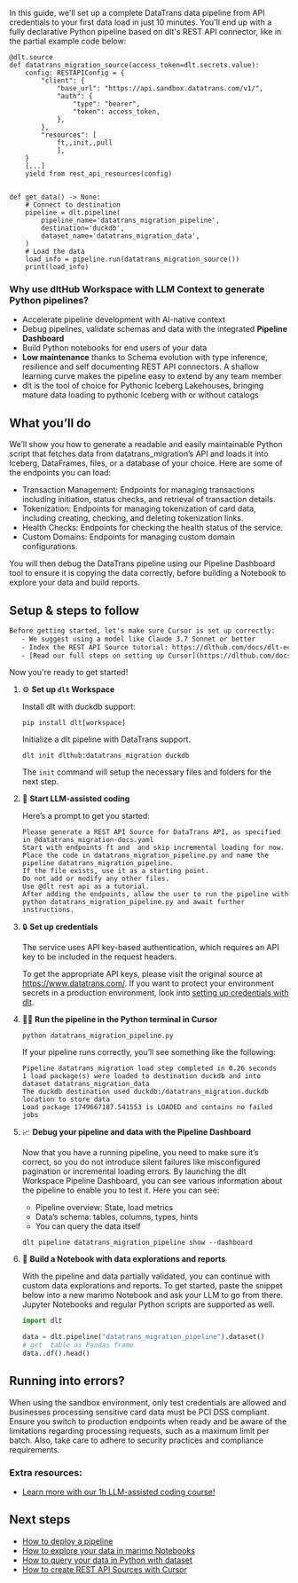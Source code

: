 In this guide, we'll set up a complete DataTrans data pipeline from API credentials to your first data load in just 10 minutes. You'll end up with a fully declarative Python pipeline based on dlt's REST API connector, like in the partial example code below:

```python-outcome
@dlt.source
def datatrans_migration_source(access_token=dlt.secrets.value):
    config: RESTAPIConfig = {
        "client": {
            "base_url": "https://api.sandbox.datatrans.com/v1/",
            "auth": {
                "type": "bearer",
                "token": access_token,
            },
        },
        "resources": [
            ft,,init,,pull
            ],
    }
    [...]
    yield from rest_api_resources(config)


def get_data() -> None:
    # Connect to destination
    pipeline = dlt.pipeline(
        pipeline_name='datatrans_migration_pipeline',
        destination='duckdb',
        dataset_name='datatrans_migration_data', 
    )
    # Load the data
    load_info = pipeline.run(datatrans_migration_source())
    print(load_info) 
```

### Why use dltHub Workspace with LLM Context to generate Python pipelines?

- Accelerate pipeline development with AI-native context
- Debug pipelines, validate schemas and data with the integrated **Pipeline Dashboard**
- Build Python notebooks for end users of your data
- **Low maintenance** thanks to Schema evolution with type inference, resilience and self documenting REST API connectors. A shallow learning curve makes the pipeline easy to extend by any team member
- dlt is the tool of choice for Pythonic Iceberg Lakehouses, bringing mature data loading to pythonic Iceberg with or without catalogs

## What you’ll do

We’ll show you how to generate a readable and easily maintainable Python script that fetches data from datatrans_migration’s API and loads it into Iceberg, DataFrames, files, or a database of your choice. Here are some of the endpoints you can load:

- Transaction Management: Endpoints for managing transactions including initiation, status checks, and retrieval of transaction details.
- Tokenization: Endpoints for managing tokenization of card data, including creating, checking, and deleting tokenization links.
- Health Checks: Endpoints for checking the health status of the service.
- Custom Domains: Endpoints for managing custom domain configurations.

You will then debug the DataTrans pipeline using our Pipeline Dashboard tool to ensure it is copying the data correctly, before building a Notebook to explore your data and build reports.

## Setup & steps to follow

```default
Before getting started, let's make sure Cursor is set up correctly:
   - We suggest using a model like Claude 3.7 Sonnet or better
   - Index the REST API Source tutorial: https://dlthub.com/docs/dlt-ecosystem/verified-sources/rest_api/ and add it to context as **@dlt rest api**
   - [Read our full steps on setting up Cursor](https://dlthub.com/docs/dlt-ecosystem/llm-tooling/cursor-restapi#23-configuring-cursor-with-documentation)
```

Now you're ready to get started!

1. ⚙️ **Set up `dlt` Workspace**
    
    Install dlt with duckdb support:
    ```shell
    pip install dlt[workspace]
    ```

    Initialize a dlt pipeline with DataTrans support.
    ```shell
    dlt init dlthub:datatrans_migration duckdb
    ```

    The `init` command will setup the necessary files and folders for the next step.
    
2. 🤠 **Start LLM-assisted coding**
    
    Here’s a prompt to get you started:
    
    ```prompt
    Please generate a REST API Source for DataTrans API, as specified in @datatrans_migration-docs.yaml 
    Start with endpoints ft and  and skip incremental loading for now. 
    Place the code in datatrans_migration_pipeline.py and name the pipeline datatrans_migration_pipeline. 
    If the file exists, use it as a starting point. 
    Do not add or modify any other files. 
    Use @dlt rest api as a tutorial. 
    After adding the endpoints, allow the user to run the pipeline with python datatrans_migration_pipeline.py and await further instructions.
    ```

    
3. 🔒 **Set up credentials** 
    
    The service uses API key-based authentication, which requires an API key to be included in the request headers.
    
    To get the appropriate API keys, please visit the original source at https://www.datatrans.com/.
    If you want to protect your environment secrets in a production environment, look into [setting up credentials with dlt](https://dlthub.com/docs/walkthroughs/add_credentials).
    
4. 🏃‍♀️ **Run the pipeline in the Python terminal in Cursor**
    
    ```shell
    python datatrans_migration_pipeline.py
    ```
    
    If your pipeline runs correctly, you’ll see something like the following:
    
    ```shell
    Pipeline datatrans_migration load step completed in 0.26 seconds
    1 load package(s) were loaded to destination duckdb and into dataset datatrans_migration_data
    The duckdb destination used duckdb:/datatrans_migration.duckdb location to store data
    Load package 1749667187.541553 is LOADED and contains no failed jobs
    ```
    
5. 📈 **Debug your pipeline and data with the Pipeline Dashboard**

    Now that you have a running pipeline, you need to make sure it’s correct, so you do not introduce silent failures like misconfigured pagination or incremental loading errors. By launching the dlt Workspace Pipeline Dashboard, you can see various information about the pipeline to enable you to test it. Here you can see:
    - Pipeline overview: State, load metrics
    - Data’s schema: tables, columns, types, hints
    - You can query the data itself
    
    ```shell
    dlt pipeline datatrans_migration_pipeline show --dashboard
    ```
    
6. 🐍 **Build a Notebook with data explorations and reports**

    With the pipeline and data partially validated, you can continue with custom data explorations and reports. To get started, paste the snippet below into a new marimo Notebook and ask your LLM to go from there. Jupyter Notebooks and regular Python scripts are supported as well.

    
    ```python
    import dlt

   data = dlt.pipeline("datatrans_migration_pipeline").dataset()
   # get  table as Pandas frame
   data..df().head()
    ```

## Running into errors?

When using the sandbox environment, only test credentials are allowed and businesses processing sensitive card data must be PCI DSS compliant. Ensure you switch to production endpoints when ready and be aware of the limitations regarding processing requests, such as a maximum limit per batch. Also, take care to adhere to security practices and compliance requirements.

### Extra resources:

- [Learn more with our 1h LLM-assisted coding course!](https://www.youtube.com/watch?v=GGid70rnJuM)

## Next steps

- [How to deploy a pipeline](https://dlthub.com/docs/walkthroughs/deploy-a-pipeline)
- [How to explore your data in marimo Notebooks](https://dlthub.com/docs/general-usage/dataset-access/marimo)
- [How to query your data in Python with dataset](https://dlthub.com/docs/general-usage/dataset-access/dataset)
- [How to create REST API Sources with Cursor](https://dlthub.com/docs/dlt-ecosystem/llm-tooling/cursor-restapi)